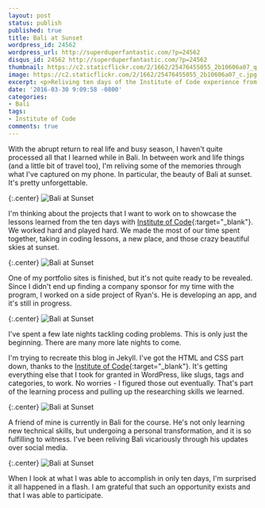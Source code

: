 ```yaml
---
layout: post
status: publish
published: true
title: Bali at Sunset
wordpress_id: 24562
wordpress_url: http://superduperfantastic.com/?p=24562
disqus_id: 24562 http://superduperfantastic.com/?p=24562
thumbnail: https://c2.staticflickr.com/2/1662/25476455055_2b10606a07_q.jpg
image: https://c2.staticflickr.com/2/1662/25476455055_2b10606a07_c.jpg
excerpt: <p>Reliving ten days of the Institute of Code experience from February 2016. Memories and thoughts from five photos of Bali at sunset.</p>
date: '2016-03-30 9:09:58 -0800'
categories:
- Bali
tags:
- Institute of Code
comments: true
---
```

With the abrupt return to real life and busy season, I haven't quite processed all that I learned while in Bali. In between work and life things (and a little bit of travel too), I'm reliving some of the memories through what I've captured on my phone. In particular, the beauty of Bali at sunset. It's pretty unforgettable.

{:.center}
![Bali at Sunset](https://c2.staticflickr.com/2/1543/25180770930_c613415e2f_b.jpg)

I'm thinking about the projects that I want to work on to showcase the lessons learned from the ten days with [Institute of Code](http://www.instituteofcode.com/ "Institute of Code"){:target="_blank"}. We worked hard and played hard. We made the most of our time spent together, taking in coding lessons, a new place, and those crazy beautiful skies at sunset.

{:.center}
![Bali at Sunset](https://c2.staticflickr.com/2/1643/24850047213_0a1ed1b078_b.jpg)

One of my portfolio sites is finished, but it's not quite ready to be revealed. Since I didn't end up finding a company sponsor for my time with the program, I worked on a side project of Ryan's. He is developing an app, and it's still in progress.

{:.center}
![Bali at Sunset](https://c2.staticflickr.com/2/1601/25108845989_69a40c4f0a_b.jpg)

I've spent a few late nights tackling coding problems. This is only just the beginning. There are many more late nights to come.


I'm trying to recreate this blog in Jekyll. I've got the HTML and CSS part down, thanks to the [Institute of Code](http://www.instituteofcode.com/ "Institute of Code"){:target="_blank"}. It's getting everything else that I took for granted in WordPress, like slugs, tags and categories, to work. No worries - I figured those out eventually. That's part of the learning process and pulling up the researching skills we learned.

{:.center}
![Bali at Sunset](https://c2.staticflickr.com/2/1534/25476678825_e55c852596_b.jpg)

A friend of mine is currently in Bali for the course. He's not only learning new technical skills, but undergoing a personal transformation, and it is so fulfilling to witness. I've been reliving Bali vicariously through his updates over social media.

{:.center}
![Bali at Sunset](https://c2.staticflickr.com/2/1662/25476455055_2b10606a07_b.jpg)

When I look at what I was able to accomplish in only ten days, I'm surprised it all happened in a flash. I am grateful that such an opportunity exists and that I was able to participate.

